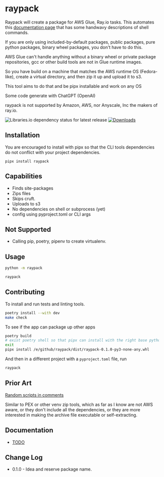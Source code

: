 # raypack

Raypack will create a package for AWS Glue, Ray.io tasks. This automates
this [documentation page](https://docs.aws.amazon.com/glue/latest/dg/edit-script-ray-env-dependencies.html) that has
some handwavy descriptions of shell commands.

If you are only using included-by-default packages, public packages, pure python packages,
binary wheel packages, you don't have to do this.

AWS Glue can't handle anything without a binary wheel or private package repositories, gcc or other build tools are not
in Glue runtime images.

So you have build on a machine that matches the AWS runtime OS (Fedora-like), create a virtual directory,
and then zip it up and upload it to s3.

This tool aims to do that and be pipx installable and work on any OS

Some code generate with ChatGPT (OpenAI)

raypack is not supported by Amazon, AWS, nor Anyscale, Inc the makers of ray.io.

![Libraries.io dependency status for latest release](https://img.shields.io/librariesio/release/pypi/raypack) [![Downloads](https://pepy.tech/badge/raypack/month)](https://pepy.tech/project/raypack/month)

## Installation

You are encouraged to install with pipx so that the CLI tools dependencies do not conflict with your project
dependencies.

```shell
pipx install raypack
```

## Capabilities

- Finds site-packages
- Zips files
- Skips cruft.
- Uploads to s3
- No dependencies on shell or subprocess (yet)
- config using pyproject.toml or CLI args

## Not Supported

- Calling pip, poetry, pipenv to create virtualenv.

## Usage

```bash
python -m raypack
```

```bash
raypack
```
## Contributing

To install and run tests and linting tools.
```bash
poetry install --with dev
make check
```

To see if the app can package up other apps
```bash
poetry build
# exist poetry shell so that pipx can install with the right base python
exit 
pipx install /e/github/raypack/dist/raypack-0.1.0-py3-none-any.whl
```
And then in a different project with a `pyproject.toml` file, run

```bash
raypack
```

## Prior Art

[Random scripts in comments](https://github.com/python-poetry/poetry/issues/1937#issuecomment-983754739)

Similar to PEX or other venv zip tools, which as far as I know are not AWS aware, or they don't include all the
dependencies, or they are more interested in making the archive file executable or self-extracting.

## Documentation

- [TODO](https://github.com/matthewdeanmartin/raypack/blob/main/docs/TODO.md)

## Change Log

- 0.1.0 - Idea and reserve package name.
